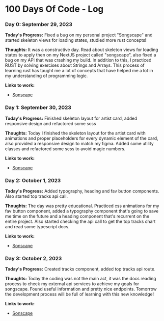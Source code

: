 # 100 Days Of Code - Log

### Day 0: September 29, 2023

**Today's Progress:** Fixed a bug on my personal project "Songscape" and started skeleton views for loading states, studied more rust concepts!

**Thoughts:** It was a constructive day. Read about skeleton views for loading states to apply then on my NextJS project called "songscape", also fixed a bug on my API that was crashing my build. In addition to this, I practiced RUST by solving exercises about Strings and Arrays. This process of learning rust has taught me a lot of concepts that have helped me a lot in my understanding of programming logic.

**Links to work:**
- [Sonscape](https://github.com/Kevhec/songscape)

### Day 1: September 30, 2023

**Today's Progress:** Finished skeleton layout for artist card, added responsive design and refactored some scss

**Thoughts:** Today I finished the skeleton layout for the artist card with animations and proper placeholders for every dynamic element of the card, also provided a responsive design to match my figma. Added some utility classes and refactored some scss to avoid magic numbers.

**Links to work:**
- [Sonscape](https://github.com/Kevhec/songscape)

### Day 2: October 1, 2023

**Today's Progress:** Added typography, heading and fav button components. Also started top tracks api call.

**Thoughts:** The day was pretty educational. Practiced css animations for my fav button component, added a typography component that's going to save me time on the future and a heading component that's recurrent on the entire project. Also started checking the api call to get the top tracks chart and read some typescript docs.

**Links to work:**
- [Sonscape](https://github.com/Kevhec/songscape)

### Day 3: October 2, 2023

**Today's Progress:** Created tracks component, added top tracks api route.

**Thoughts:** Today the coding was not the main act, it was the docs reading process to check my external api services to achieve my goals for songscape. Found useful information and pretty nice endpoints. Tomorrow the development process will be full of learning with this new knowledge!

**Links to work:**
- [Sonscape](https://github.com/Kevhec/songscape)